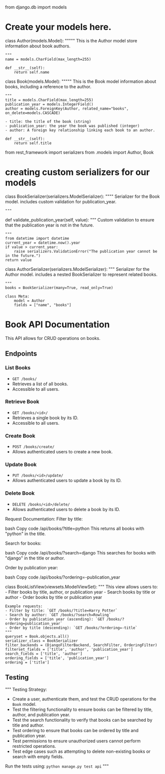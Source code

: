 from django.db import models

# Create your models here.

class Author(models.Model):
    """""
    This is the Author model store information about book authors.
    
    """
    name = models.CharField(max_length=255)

    def __str__(self):
        return self.name
    
class Book(models.Model):
    """""
    This is the Book model information about books, including a reference to the author. 
    
    """
    title = models.CharField(max_length=255)
    publication_year = models.IntegerField()
    author = models.ForeignKey(Author, related_name="books", on_delete=models.CASCADE)

    - title: the title of the book (string)
    - publication_year: the year the book was published (integer)
    - author: A foreign key relationship linking each book to an author.

    def __str__(self):
        return self.title

from rest_framework import serializers
from .models import Author, Book

# creating custom serializers for our models

class BookSerializer(serializers.ModelSerializer):
    """"
    Serializer for the Book model. includes custom validation for publication_year.
    
    """
def validate_publication_year(self, value):
    """
    Custom validation to ensure that the publication year is not in the future.

    """
    from datetime import datetime
    current_year = datetime.now().year
    if value > current_year:
        raise serializers.ValidationError("The publication year cannot be in the future.")
    return value

class AuthorSerializer(serializers.ModelSerializer):
    """
    Serializer for the Author model. includes a nested BookSerializer to represent related books.

    """
    books = BookSerializer(many=True, read_only=True)

    class Meta:
        model = Author
        fields = ["name", "books"]

# Book API Documentation

This API allows for CRUD operations on books.

## Endpoints

### List Books
- `GET /books/`
- Retrieves a list of all books.
- Accessible to all users.

### Retrieve Book
- `GET /books/<id>/`
- Retrieves a single book by its ID.
- Accessible to all users.

### Create Book
- `POST /books/create/`
- Allows authenticated users to create a new book.

### Update Book
- `PUT /books/<id>/update/`
- Allows authenticated users to update a book by its ID.

### Delete Book
- `DELETE /books/<id>/delete/`
- Allows authenticated users to delete a book by its ID.

 Request Documentation:
Filter by title:

bash
Copy code
/api/books/?title=python
This returns all books with "python" in the title.

Search for books:

bash
Copy code
/api/books/?search=django
This searches for books with "django" in the title or author.

Order by publication year:

bash
Copy code
/api/books/?ordering=-publication_year

class BookListView(viewsets.ModelViewSet):
    """
    This view allows users to:
    - Filter books by title, author, or publication year
    - Search books by title or author
    - Order books by title or publication year

    Example requests:
    - Filter by title: `GET /books/?title=Harry Potter`
    - Search by author: `GET /books/?search=Rowling`
    - Order by publication year (ascending): `GET /books/?ordering=publication_year`
    - Order by title (descending): `GET /books/?ordering=-title`
    """
    queryset = Book.objects.all()
    serializer_class = BookSerializer
    filter_backends = (DjangoFilterBackend, SearchFilter, OrderingFilter)
    filterset_fields = ['title', 'author', 'publication_year']
    search_fields = ['title', 'author']
    ordering_fields = ['title', 'publication_year']
    ordering = ['title']

## Testing

"""
Testing Strategy:

- Create a user, authenticate them, and test the CRUD operations for the `Book` model.
- Test the filtering functionality to ensure books can be filtered by title, author, and publication year.
- Test the search functionality to verify that books can be searched by title and author.
- Test ordering to ensure that books can be ordered by title and publication year.
- Test permissions to ensure unauthorized users cannot perform restricted operations.
- Test edge cases such as attempting to delete non-existing books or search with empty fields.

Run the tests using: `python manage.py test api`
"""
